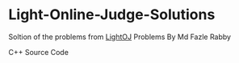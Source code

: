 # Light-Online-Judge-Solutions

Soltion of the problems from [LightOJ](http://lightoj.com/index.php) Problems By Md Fazle Rabby

C++ Source Code
